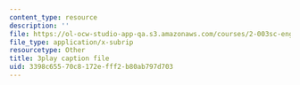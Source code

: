 ```yaml
---
content_type: resource
description: ''
file: https://ol-ocw-studio-app-qa.s3.amazonaws.com/courses/2-003sc-engineering-dynamics-fall-2011/3398c65570c8172efff2b80ab797d703_fZKrUgm9R1o.srt
file_type: application/x-subrip
resourcetype: Other
title: 3play caption file
uid: 3398c655-70c8-172e-fff2-b80ab797d703
---
```

